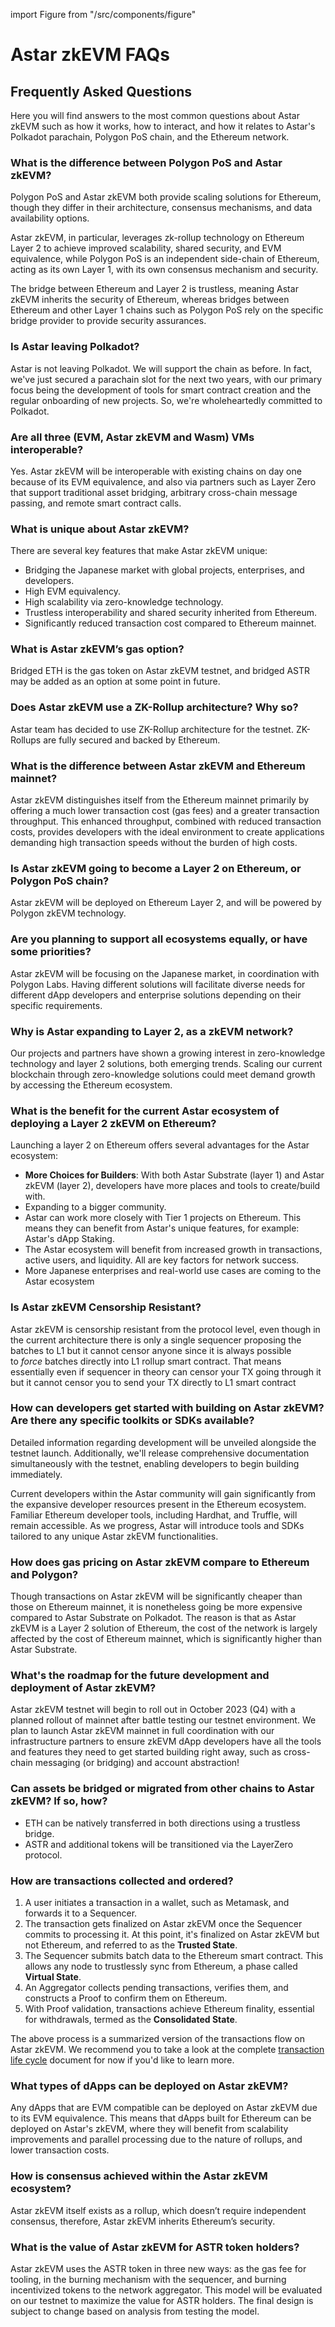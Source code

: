 import Figure from "/src/components/figure"

# Astar zkEVM FAQs

## Frequently Asked Questions

Here you will find answers to the most common questions about Astar zkEVM such as how it works, how to interact, and how it relates to Astar's Polkadot parachain, Polygon PoS chain, and the Ethereum network.

### What is the difference between Polygon PoS and Astar zkEVM?
  
Polygon PoS and Astar zkEVM both provide scaling solutions for Ethereum, though they differ in their architecture, consensus mechanisms, and data availability options. 

Astar zkEVM, in particular, leverages zk-rollup technology on Ethereum Layer 2 to achieve improved scalability, shared security, and EVM equivalence, while Polygon PoS is an independent side-chain of Ethereum, acting as its own Layer 1, with its own consensus mechanism and security. 

The bridge between Ethereum and Layer 2 is trustless, meaning Astar zkEVM inherits the security of Ethereum, whereas bridges between Ethereum and other Layer 1 chains such as Polygon PoS rely on the specific bridge provider to provide security assurances. 

### Is Astar leaving Polkadot?

Astar is not leaving Polkadot. We will support the chain as before. In fact, we've just secured a parachain slot for the next two years, with our primary focus being the development of tools for smart contract creation and the regular onboarding of new projects. So, we're wholeheartedly committed to Polkadot.

### Are all three (EVM, Astar zkEVM and Wasm) VMs interoperable?

Yes. Astar zkEVM will be interoperable with existing chains on day one because of its EVM equivalence, and also via partners such as Layer Zero that support traditional asset bridging, arbitrary cross-chain message passing, and remote smart contract calls. 

### What is unique about Astar zkEVM?

There are several key features that make Astar zkEVM unique:
        
- Bridging the Japanese market with global projects, enterprises, and developers.
- High EVM equivalency.
- High scalability via zero-knowledge technology.
- Trustless interoperability and shared security inherited from Ethereum.
- Significantly reduced transaction cost compared to Ethereum mainnet.

### What is Astar zkEVM’s gas option?
        
Bridged ETH is the gas token on Astar zkEVM testnet, and bridged ASTR may be added as an option at some point in future.

### Does Astar zkEVM use a ZK-Rollup architecture? Why so? 
        
Astar team has decided to use ZK-Rollup architecture for the testnet. ZK-Rollups are fully secured and backed by Ethereum. 
        
### What is the difference between Astar zkEVM and Ethereum mainnet?
        
Astar zkEVM distinguishes itself from the Ethereum mainnet primarily by offering a much lower transaction cost (gas fees) and a greater transaction throughput. This enhanced throughput, combined with reduced transaction costs, provides developers with the ideal environment to create applications demanding high transaction speeds without the burden of high costs.
        
### Is Astar zkEVM going to become a Layer 2 on Ethereum, or Polygon PoS chain? 

Astar zkEVM will be deployed on Ethereum Layer 2, and will be powered by Polygon zkEVM technology.
        
### Are you planning to support all ecosystems equally, or have some priorities?
        
Astar zkEVM will be focusing on the Japanese market, in coordination with Polygon Labs. Having different solutions will facilitate diverse needs for different dApp developers and enterprise solutions depending on their specific requirements. 
        
### Why is Astar expanding to Layer 2, as a zkEVM network? 
       
Our projects and partners have shown a growing interest in zero-knowledge technology and layer 2 solutions, both emerging trends. Scaling our current blockchain through zero-knowledge solutions could meet demand growth by accessing the Ethereum ecosystem.
        
### What is the benefit for the current Astar ecosystem of deploying a Layer 2 zkEVM on Ethereum?
  
Launching a layer 2 on Ethereum offers several advantages for the Astar ecosystem:
        
- **More Choices for Builders**: With both Astar Substrate (layer 1) and Astar zkEVM (layer 2), developers have more places and tools to create/build with.
- Expanding to a bigger community.
- Astar can work more closely with Tier 1 projects on Ethereum. This means they can benefit from Astar's unique features, for example: Astar's dApp Staking.
- The Astar ecosystem will benefit from increased growth in transactions, active users, and liquidity. All are key factors for network success.
- More Japanese enterprises and real-world use cases are coming to the Astar ecosystem

### Is Astar zkEVM Censorship Resistant?

Astar zkEVM is censorship resistant from the protocol level, even though in the current architecture there is only a single sequencer proposing the batches to L1 but it cannot censor anyone since it is always possible to *force* batches directly into L1 rollup smart contract. That means essentially even if sequencer in theory can censor your TX going through it but it cannot censor you to send your TX directly to L1 smart contract
        
### How can developers get started with building on Astar zkEVM? Are there any specific toolkits or SDKs available?

Detailed information regarding development will be unveiled alongside the testnet launch. Additionally, we'll release comprehensive documentation simultaneously with the testnet, enabling developers to begin building immediately. 
        
Current developers within the Astar community will gain significantly from the expansive developer resources present in the Ethereum ecosystem. Familiar Ethereum developer tools, including Hardhat, and Truffle, will remain accessible. As we progress, Astar will introduce tools and SDKs tailored to any unique Astar zkEVM functionalities.
        
### How does gas pricing on Astar zkEVM compare to Ethereum and Polygon?
        
Though transactions on Astar zkEVM will be significantly cheaper than those on Ethereum mainnet, it is nonetheless going be more expensive compared to Astar Substrate on Polkadot. The reason is that as Astar zkEVM is a Layer 2 solution of Ethereum, the cost of the network is largely affected by the cost of Ethereum mainnet, which is significantly higher than Astar Substrate. 
        
### What's the roadmap for the future development and deployment of Astar zkEVM?
Astar zkEVM testnet will begin to roll out in October 2023 (Q4) with a planned rollout of mainnet after battle testing our testnet environment. We plan to launch Astar zkEVM mainnet in full coordination with our infrastructure partners to ensure zkEVM dApp developers have all the tools and features they need to get started building right away, such as cross-chain messaging (or bridging) and account abstraction!
        
### Can assets be bridged or migrated from other chains to Astar zkEVM? If so, how?
- ETH can be natively transferred in both directions using a trustless bridge.
- ASTR and additional tokens will be transitioned via the LayerZero protocol.

### How are transactions collected and ordered?
1. A user initiates a transaction in a wallet, such as Metamask, and forwards it to a Sequencer.
2. The transaction gets finalized on Astar zkEVM once the Sequencer commits to processing it. At this point, it's finalized on Astar zkEVM but not Ethereum, and referred to as the **Trusted State**.
3. The Sequencer submits batch data to the Ethereum smart contract. This allows any node to trustlessly sync from Ethereum, a phase called **Virtual State**.
4. An Aggregator collects pending transactions, verifies them, and constructs a Proof to confirm them on Ethereum.
5. With Proof validation, transactions achieve Ethereum finality, essential for withdrawals, termed as the **Consolidated State**.
       
The above process is a summarized version of the transactions flow on Astar zkEVM. We recommend you to take a look at the complete [transaction life cycle](https://wiki.polygon.technology/docs/zkevm/protocol/l2-transaction-cycle-intro/) document for now if you'd like to learn more.
        
### What types of dApps can be deployed on Astar zkEVM?

Any dApps that are EVM compatible can be deployed on Astar zkEVM due to its EVM equivalence. This means that dApps built for Ethereum can be deployed on Astar's zkEVM, where they will benefit from scalability improvements and parallel processing due to the nature of rollups, and lower transaction costs.
        
### How is consensus achieved within the Astar zkEVM ecosystem?
        
Astar zkEVM itself exists as a rollup, which doesn’t require independent consensus, therefore, Astar zkEVM inherits Ethereum’s security.

### What is the value of Astar zkEVM for ASTR token holders?

Astar zkEVM uses the ASTR token in three new ways: as the gas fee for tooling, in the burning mechanism with the sequencer, and burning incentivized tokens to the network aggregator. This model will be evaluated on our testnet to maximize the value for ASTR holders. The final design is subject to change based on analysis from testing the model.

<Figure caption="Astar zkEVM Value" src={require('./img/astar-zkevm-value.png').default } width="65%" />
        
